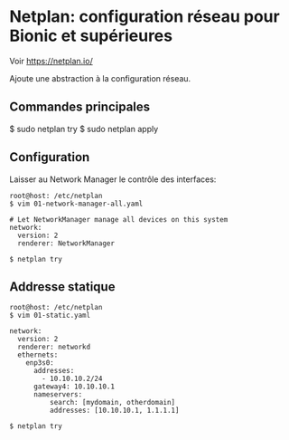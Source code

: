 # Netplan: configuration réseau pour Bionic et supérieures

Voir https://netplan.io/

Ajoute une abstraction à la configuration réseau.

## Commandes principales

  $ sudo netplan try
  $ sudo netplan apply

## Configuration

Laisser au Network Manager le contrôle des interfaces:

    root@host: /etc/netplan
    $ vim 01-network-manager-all.yaml  
    
    # Let NetworkManager manage all devices on this system
    network:
      version: 2
      renderer: NetworkManager

    $ netplan try

## Addresse statique

    root@host: /etc/netplan
    $ vim 01-static.yaml  
    
    network:
      version: 2
      renderer: networkd
      ethernets:
        enp3s0:
          addresses:
            - 10.10.10.2/24
          gateway4: 10.10.10.1
          nameservers:
              search: [mydomain, otherdomain]
              addresses: [10.10.10.1, 1.1.1.1]

    $ netplan try

  

